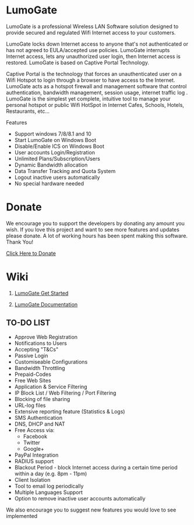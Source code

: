 # LumoGate

LumoGate is a professional Wireless LAN Software solution designed to provide secured and regulated Wifi Internet access to your customers. 

LumoGate locks down Internet access to anyone that's not authenticated or has not agreed to EULA/accepted use policies. LumoGate interrupts Internet access, lets any unauthorized user login, then Internet access is restored. LumoGate is based on Captive Portal Technology. 

Captive Portal is the technology that forces an unauthenticated user on a Wifi Hotspot to login through a browser to have access to the Internet. LumoGate acts as a hotspot firewall and management software that control authentication, bandwidth management, session usage, internet traffic log . LumoGate is the simplest yet complete, intuitive tool to manage your personal hotspot or public Wifi HotSpot in Internet Cafes, Schools, Hotels, Restaurants, etc...

Features

- Support windows 7/8/8.1 and 10
- Start LumoGate on Windows Boot
- Disable/Enable ICS on Windows Boot
- User accounts Login/Registration
- Unlimited Plans/Subscription/Users
- Dynamic Bandwidth allocation
- Data Transfer Tracking and Quota System
- Logout inactive users automatically
- No special hardware needed

# Donate

We encourage you to support the developers by donating any amount you wish. If you love this project and want to see more features and updates please donate. A lot of working hours has been spent making this software. Thank You!

[Click Here to Donate](https://www.paypal.com/cgi-bin/webscr?cmd=_s-xclick&hosted_button_id=H6WP8UBGUHWKS&source=url)

# Wiki

1. [LumoGate Get Started](https://github.com/lumogate/LumoGate/wiki/LumoGate-Get-Started)

2. [LumoGate Documentation](https://github.com/lumogate/LumoGate/wiki/LumoGate-Documentation)

## TO-DO LIST
* Approve Web Registration
* Notifications to Users
* Accepting "T&Cs"
* Passive Login
* Customiseable Configurations
* Bandwidth Throttling
* Prepaid-Codes
* Free Web Sites
* Application & Service Filtering
* IP Block List / Web Filtering / Port Filtering
* Blocking of file sharing
* URL-log files
* Extensive reporting feature (Statistics & Logs)
* SMS Authentication
* DNS, DHCP and NAT
* Free Access via: 
  * Facebook
  * Twitter
  * Google+
* PayPal Integration
* RADIUS support
* Blackout Period - block Internet access during a certain time period within a day (e.g. 8pm - 11pm)
* Client Isolation
* Tool to email log periodically
* Multiple Languages Support
* Option to remove inactive user accounts automatically

We also encourage you to suggest new features you would love to see implemented
